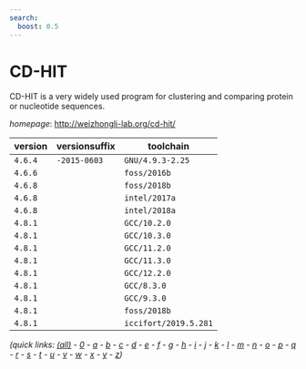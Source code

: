 ```yaml
---
search:
  boost: 0.5
---
```

# CD-HIT

CD-HIT is a very widely used program for clustering and   comparing protein or nucleotide sequences.

*homepage*: <http://weizhongli-lab.org/cd-hit/>

version | versionsuffix | toolchain
--------|---------------|----------
``4.6.4`` | ``-2015-0603`` | ``GNU/4.9.3-2.25``
``4.6.6`` |  | ``foss/2016b``
``4.6.8`` |  | ``foss/2018b``
``4.6.8`` |  | ``intel/2017a``
``4.6.8`` |  | ``intel/2018a``
``4.8.1`` |  | ``GCC/10.2.0``
``4.8.1`` |  | ``GCC/10.3.0``
``4.8.1`` |  | ``GCC/11.2.0``
``4.8.1`` |  | ``GCC/11.3.0``
``4.8.1`` |  | ``GCC/12.2.0``
``4.8.1`` |  | ``GCC/8.3.0``
``4.8.1`` |  | ``GCC/9.3.0``
``4.8.1`` |  | ``foss/2018b``
``4.8.1`` |  | ``iccifort/2019.5.281``


*(quick links: [(all)](../index.md) - [0](../0/index.md) - [a](../a/index.md) - [b](../b/index.md) - [c](../c/index.md) - [d](../d/index.md) - [e](../e/index.md) - [f](../f/index.md) - [g](../g/index.md) - [h](../h/index.md) - [i](../i/index.md) - [j](../j/index.md) - [k](../k/index.md) - [l](../l/index.md) - [m](../m/index.md) - [n](../n/index.md) - [o](../o/index.md) - [p](../p/index.md) - [q](../q/index.md) - [r](../r/index.md) - [s](../s/index.md) - [t](../t/index.md) - [u](../u/index.md) - [v](../v/index.md) - [w](../w/index.md) - [x](../x/index.md) - [y](../y/index.md) - [z](../z/index.md))*

